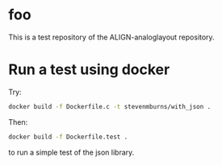 # foo
This is a test repository of the ALIGN-analoglayout repository.

# Run a test using docker

Try:
````bash
docker build -f Dockerfile.c -t stevenmburns/with_json .
````
Then:
````bash
docker build -f Dockerfile.test .
````
to run a simple test of the json library.